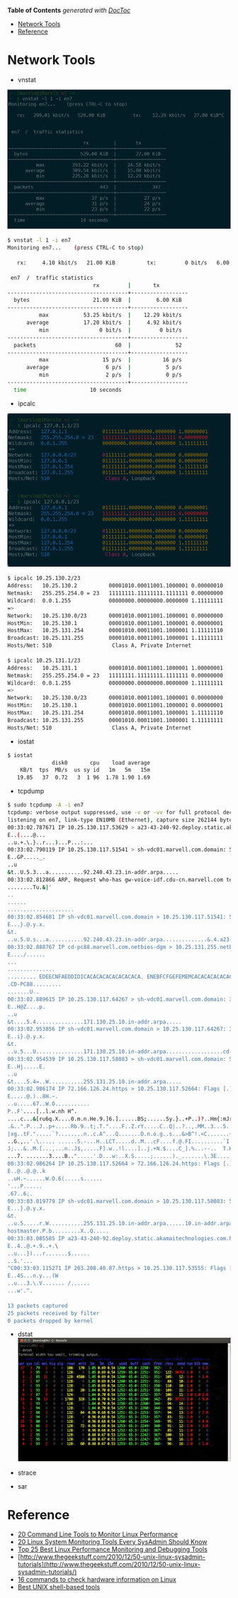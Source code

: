 <!-- START doctoc generated TOC please keep comment here to allow auto update -->
<!-- DON'T EDIT THIS SECTION, INSTEAD RE-RUN doctoc TO UPDATE -->
**Table of Contents**  *generated with [DocToc](https://github.com/thlorenz/doctoc)*

- [Network Tools](#network-tools)
- [Reference](#reference)

<!-- END doctoc generated TOC please keep comment here to allow auto update -->


# Network Tools

- vnstat

![vnstat](../Screenshots/vnstat.png)
```bash
$ vnstat -l 1 -i en7
Monitoring en7...    (press CTRL-C to stop)

   rx:     4.10 kbit/s   21.00 KiB          tx:         0 bit/s   6.00 KiB^C

 en7  /  traffic statistics
                           rx         |       tx
--------------------------------------+------------------
  bytes                    21.00 KiB  |        6.00 KiB
--------------------------------------+------------------
          max           53.25 kbit/s  |    12.29 kbit/s
      average           17.20 kbit/s  |     4.92 kbit/s
          min                0 bit/s  |         0 bit/s
--------------------------------------+------------------
  packets                         60  |              52
--------------------------------------+------------------
          max                 15 p/s  |          16 p/s
      average                  6 p/s  |           5 p/s
          min                  2 p/s  |           0 p/s
--------------------------------------+------------------
  time                    10 seconds
```

- ipcalc

![ipcalc](../Screenshots/ipcalc.png)

```bash
$ ipcalc 10.25.130.2/23
Address:   10.25.130.2          00001010.00011001.1000001 0.00000010
Netmask:   255.255.254.0 = 23   11111111.11111111.1111111 0.00000000
Wildcard:  0.0.1.255            00000000.00000000.0000000 1.11111111
=>
Network:   10.25.130.0/23       00001010.00011001.1000001 0.00000000
HostMin:   10.25.130.1          00001010.00011001.1000001 0.00000001
HostMax:   10.25.131.254        00001010.00011001.1000001 1.11111110
Broadcast: 10.25.131.255        00001010.00011001.1000001 1.11111111
Hosts/Net: 510                   Class A, Private Internet

$ ipcalc 10.25.131.1/23
Address:   10.25.131.1          00001010.00011001.1000001 1.00000001
Netmask:   255.255.254.0 = 23   11111111.11111111.1111111 0.00000000
Wildcard:  0.0.1.255            00000000.00000000.0000000 1.11111111
=>
Network:   10.25.130.0/23       00001010.00011001.1000001 0.00000000
HostMin:   10.25.130.1          00001010.00011001.1000001 0.00000001
HostMax:   10.25.131.254        00001010.00011001.1000001 1.11111110
Broadcast: 10.25.131.255        00001010.00011001.1000001 1.11111111
Hosts/Net: 510                   Class A, Private Internet
```

- iostat

```bash
$ iostat
              disk0       cpu    load average
    KB/t  tps  MB/s  us sy id   1m   5m   15m
   19.85   37  0.72   3  1 96  1.78 1.90 1.69
```

- tcpdump

```bash
$ sudo tcpdump -A -i en7
tcpdump: verbose output suppressed, use -v or -vv for full protocol decode
listening on en7, link-type EN10MB (Ethernet), capture size 262144 bytes
00:33:02.787671 IP 10.25.130.117.53629 > a23-43-240-92.deploy.static.akamaitechnologies.com.https: Flags [.], ack 697481089, win 2048, length 0
E..(....@...
..u.+.\.}..r...)...P...:...
00:33:02.790119 IP 10.25.130.117.51541 > sh-vdc01.marvell.com.domain: 53089+ PTR? 92.240.43.23.in-addr.arpa. (43)
E..GP....._.
..u
&t..U.5.3...a...........92.240.43.23.in-addr.arpa.....
00:33:02.812866 ARP, Request who-has gw-voice-idf.cdu-cn.marvell.com tell gw-vg224-idf.cdu-cn.marvell.com, length 46
........Tu.&|'
..
......
.....................
00:33:02.854681 IP sh-vdc01.marvell.com.domain > 10.25.130.117.51541: 53089 1/0/0 PTR a23-43-240-92.deploy.static.akamaitechnologies.com. (107)
E...}.@.y.x.
&t.
..u.5.U.s...a...........92.240.43.23.in-addr.arpa..............&.4.a23-43-240-92.deploy.static.akamaitechnologies.com.
00:33:02.888767 IP cd-pc88.marvell.com.netbios-dgm > 10.25.131.255.netbios-dgm: NBT UDP PACKET(138)
E..../......
...
...............
......... EDEECNFAEDDIDICACACACACACACACACA. ENEBFCFGEFEMEMCACACACACACACACABN..SMB%..............................!...................!.V.........2.\MAILSLOT\BROWSE.....
.CD-PC88.........
.......U..
00:33:02.889615 IP 10.25.130.117.64267 > sh-vdc01.marvell.com.domain: 3863+ PTR? 171.130.25.10.in-addr.arpa. (44)
E..H@Z....p.
..u
&t....5.4...............171.130.25.10.in-addr.arpa.....
00:33:02.953856 IP sh-vdc01.marvell.com.domain > 10.25.130.117.64267: 3863* 1/0/0 PTR cd-pc88.marvell.com. (77)
E..i}.@.y.x.
&t.
..u.5...U...............171.130.25.10.in-addr.arpa..................cd-pc88.marvell.com.
00:33:02.954539 IP 10.25.130.117.58083 > sh-vdc01.marvell.com.domain: 59479+ PTR? 255.131.25.10.in-addr.arpa. (44)
E..Hj.....E.
..u
&t....5.4=..W...........255.131.25.10.in-addr.arpa.....
00:33:02.986174 IP 72.166.126.24.https > 10.25.130.117.52664: Flags [.], seq 2738239244:2738240452, ack 3596087375, win 243, options [nop,nop,TS val 1350755398 ecr 663222739], length 1208
E.....@.)..8H.~.
..u.....67..W.O...........
P..F'....[..l.w.nh H^.
....c...&[ru6q.X....0.m.n.He.9.]6.]......BS;......Sy.}..+P..)?..Hm{:mJr>...'....Y
.&..".P...J..p+.....Rb.9..t;.T."....F..Z.rY.....C..Q|..?..,.MM..3...5........x...W..g....XD..q.$..<-....<...9..D{..-6%.\.../.".n.#\c)%....l.I...~^&G...[.<I].!c.?.....i........\Z....z`.B..;.R.{g.....Ima.!..a....BO]..!j..k..Z0..B...1.@.Z.....`g$......e.0.Bd.|..j..Br....[G.g].w.[e..X.I\..>-.....@l!.>e.G....1...>.N....j..SL..<..u......B.....S.i...Sp....+,...
|xg..tF.".....`?........n..c.A^...Q.......D.n.o.g..s...&>B^!.<C.......+..C~.:y%........,..c..s..Y~g..T'K2.A
..G.,..'.\.....	......5.-...H..LCT.....d..M...cF....f.@.FI..........`I...a....7.....<..~5M-fDE..N...k >..s., .:.6?-*ty..n.V1..z.k|..U........|._.".D..Y..O..&...Y....L.l..oy;..1...y.]R..... .$..h........d..T..E
J;...&..M.[...,...n..J$,.....F].w..!l....]..j.+N.$....C_].%...--..	T.K....R..8...Hx:...-.....*......jQa.L.:!..........!.se.A.=.R.K+.<.......w=.8ek..g...})....+.;+9....}...-.m.":.........g....d.<-M.~{.)'..9..O.....P..#..-.u
...7. .......3....B..".....'.D...w:..X.S.....;......)._.......\.3E.....*'.>{1....Tfb..7.\tj=.S2.......W...3	..#.&.....v...u..........3..h....t[.#!..LO7....*.&.....+..Z.m7.W...{..U...Z.3.$.`..I.;"c........G..s.....
00:33:02.986264 IP 10.25.130.117.52664 > 72.166.126.24.https: Flags [.], ack 4294963672, win 2048, options [nop,nop,TS val 663223238 ecr 1350754839,nop,nop,sack 1 {0:1208}], length 0
E..@..@.@..k
..uH.~......W.O.6(.....s......
'...P......
.67..6;.
00:33:03.019779 IP sh-vdc01.marvell.com.domain > 10.25.130.117.58083: 59479 NXDomain* 0/1/0 (126)
E...}.@.y.x.
&t.
..u.5.....r.W...........255.131.25.10.in-addr.arpa......10.in-addr.arpa..........7.sh-vdc01.marvell.com.
hostmaster.P.b.........X..Q.....
00:33:03.085585 IP a23-43-240-92.deploy.static.akamaitechnologies.com.https > 10.25.130.117.53629: Flags [.], ack 1, win 280, options [nop,nop,TS val 2761905098 ecr 663012343], length 0
E..4..@.+.9..+.\
..u...})...r.......$......
..S.'...
^C00:33:03.115271 IP 203.208.40.87.https > 10.25.130.117.53555: Flags [F.], seq 2405172310, ack 2781847495, win 288, options [nop,nop,TS val 4194015607 ecr 662986396], length 0
E..4S...n.y...(W
..u...3.\.V....... /......
...w'.^.

13 packets captured
25 packets received by filter
0 packets dropped by kernel
```

- dstat
![dstat](../Screenshots/dstat.png)

- strace

- sar


# Reference
- [20 Command Line Tools to Monitor Linux Performance](http://www.tecmint.com/command-line-tools-to-monitor-linux-performance/)
- [20 Linux System Monitoring Tools Every SysAdmin Should Know](http://www.cyberciti.biz/tips/top-linux-monitoring-tools.html)
- [Top 25 Best Linux Performance Monitoring and Debugging Tools](http://thegeekstuff.com/2011/12/linux-performance-monitoring-tools/)
- [http://www.thegeekstuff.com/2010/12/50-unix-linux-sysadmin-tutorials](http://www.thegeekstuff.com/2010/12/50-unix-linux-sysadmin-tutorials/)
- [16 commands to check hardware information on Linux](http://www.binarytides.com/linux-commands-hardware-info/)
- [Best UNIX shell-based tools](https://gist.github.com/mbbx6spp/1429161)
